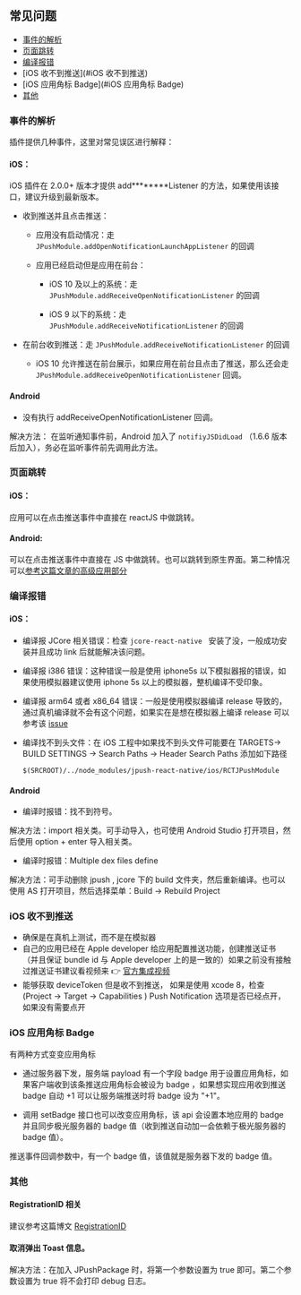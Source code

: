 ## 常见问题

- [事件的解析](#事件的解析)
- [页面跳转](#页面跳转)
- [编译报错](#编译报错)
- [iOS 收不到推送](#iOS 收不到推送)
- [iOS 应用角标 Badge](#iOS 应用角标 Badge)
- [其他](#其他)



### 事件的解析

插件提供几种事件，这里对常见误区进行解释：

#### iOS：

iOS 插件在 2.0.0+ 版本才提供 add********Listener 的方法，如果使用该接口，建议升级到最新版本。

- 收到推送并且点击推送：

  - 应用没有启动情况：走 `JPushModule.addOpenNotificationLaunchAppListener` 的回调

  - 应用已经启动但是应用在前台：

    - iOS 10 及以上的系统：走 `JPushModule.addReceiveOpenNotificationListener` 的回调

    - iOS 9 以下的系统：走 `JPushModule.addReceiveNotificationListener` 的回调
- 在前台收到推送：走 `JPushModule.addReceiveNotificationListener` 的回调
  - iOS 10 允许推送在前台展示，如果应用在前台且点击了推送，那么还会走 `JPushModule.addReceiveOpenNotificationListener` 回调。

#### Android
- 没有执行 addReceiveOpenNotificationListener 回调。

解决方法： 在监听通知事件前，Android 加入了 `notifiyJSDidLoad` （1.6.6 版本后加入），务必在监听事件前先调用此方法。



### 页面跳转

#### iOS：

应用可以在点击推送事件中直接在 reactJS 中做跳转。

#### Android:

可以在点击推送事件中直接在 JS 中做跳转。也可以跳转到原生界面。第二种情况可以[参考这篇文章的高级应用部分](http://www.jianshu.com/p/6721a0360af9)



### 编译报错

#### iOS：

- 编译报 JCore 相关错误：检查 `jcore-react-native ` 安装了没，一般成功安装并且成功 link 后就能解决该问题。

- 编译报 i386 错误：这种错误一般是使用 iphone5s 以下模拟器报的错误，如果使用模拟器建议使用 iphone 5s 以上的模拟器，整机编译不受印象。

- 编译报 arm64 或者 x86_64 错误：一般是使用模拟器编译 release 导致的，通过真机编译就不会有这个问题，如果实在是想在模拟器上编译 release 可以参考该 [issue](https://github.com/jpush/jpush-react-native/issues/104)

- 编译找不到头文件：在 iOS 工程中如果找不到头文件可能要在 TARGETS-> BUILD SETTINGS -> Search Paths -> Header Search Paths 添加如下路径

  ```
  $(SRCROOT)/../node_modules/jpush-react-native/ios/RCTJPushModule
  ```


#### Android

- 编译时报错：找不到符号。

解决方法：import 相关类。可手动导入，也可使用 Android Studio 打开项目，然后使用 option + enter 导入相关类。

- 编译时报错：Multiple dex files define 

解决方法：可手动删除 jpush , jcore 下的 build 文件夹，然后重新编译。也可以使用 AS 打开项目，然后选择菜单：Build -> Rebuild Project



### iOS 收不到推送

- 确保是在真机上测试，而不是在模拟器
- 自己的应用已经在 Apple developer 给应用配置推送功能，创建推送证书 （并且保证 bundle id 与  Apple developer 上的是一致的）如果之前没有接触过推送证书建议看视频来 👉  [官方集成视频](https://community.jiguang.cn/t/jpush-ios-sdk/4247)
- 能够获取 deviceToken 但是收不到推送， 如果是使用 xcode 8，检查  (Project -> Target -> Capabilities ) Push Notification 选项是否已经点开，如果没有需要点开




### iOS 应用角标 Badge

有两种方式变变应用角标

- 通过服务器下发，服务端 payload 有一个字段 badge 用于设置应用角标，如果客户端收到该条推送应用角标会被设为 badge ，如果想实现应用收到推送 badge 自动 +1 可以让服务端推送时将 badge 设为 "+1"。

- 调用 setBadge 接口也可以改变应用角标，该 api 会设置本地应用的 badge 并且同步极光服务器的 badge 值（收到推送自动加一会依赖于极光服务器的 badge 值）。

推送事件回调参数中，有一个 badge 值，该值就是服务器下发的 badge 值。



### 其他

#### RegistrationID 相关

建议参考这篇博文 [RegistrationID](https://community.jiguang.cn/t/registrationid/3810)

#### 取消弹出 Toast 信息。

解决方法：在加入 JPushPackage 时，将第一个参数设置为 true 即可。第二个参数设置为 true 将不会打印 debug 日志。



